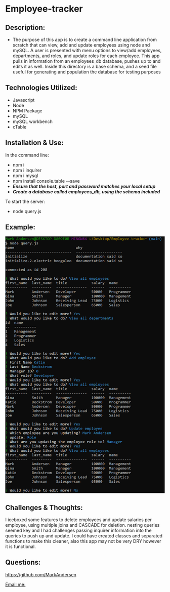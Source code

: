 # Employee-tracker

## Description:
- The purpose of this app is to create a command line application from scratch that can view, add and update employees using node and mySQL. A user is presented with menu options to view/add employees, departments, and roles, and update roles for each employee. This app pulls in information from an employees_db database, pushes up to and edits it as well. Inside this directory is a base schema, and a seed file useful for generating and population the database for testing purposes

## Technologies Utilized:
- Javascript
- Node
- NPM Package
- mySQL
- mySQL workbench
- cTable

## Installation & Use:
In the command line:
- npm i
- npm i inquirer
- npm i mysql
- npm install console.table --save
- ***Ensure that the host, port and password matches your local setup***
- ***Create a database called employees_db, using the schema included***

To start the server:
- node query.js

## Example:

![Example](./image/example.png)

## Challenges & Thoughts:
I iceboxed some features to delete employees and update salaries per employee, using multiple joins and CASCADE for deletion. nesting queries seemed key and I had challenges passing inquirer information into the queries to push up and update. I could have created classes and separated functions to make this cleaner, also this app may not be very DRY however it is functional. 

## Questions:
 https://github.com/MarkAndersen

[Email me:](mailto:Mark.Andersen75@gmail.com)